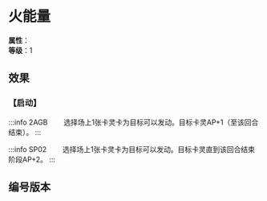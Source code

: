 
<script setup>
let list = [
    { number: "SP02-022", url: "/packs/SP02" },
    { number: "2AGB-024", url: "/packs/2AGB"}
]
</script>

# 火能量

**属性**：<CardAttribute text="火"/><br>
**等级**：1

## 效果

### 【启动】

:::info 2AGB
&emsp;&emsp;选择场上1张卡灵卡为目标可以发动。目标卡灵AP+1（至该回合结束）。
:::

:::info SP02
&emsp;&emsp;选择场上1张卡灵卡为目标可以发动。目标卡灵直到该回合结束阶段AP+2。
:::

## 编号版本

<CardNumberBox :list="list"/>
